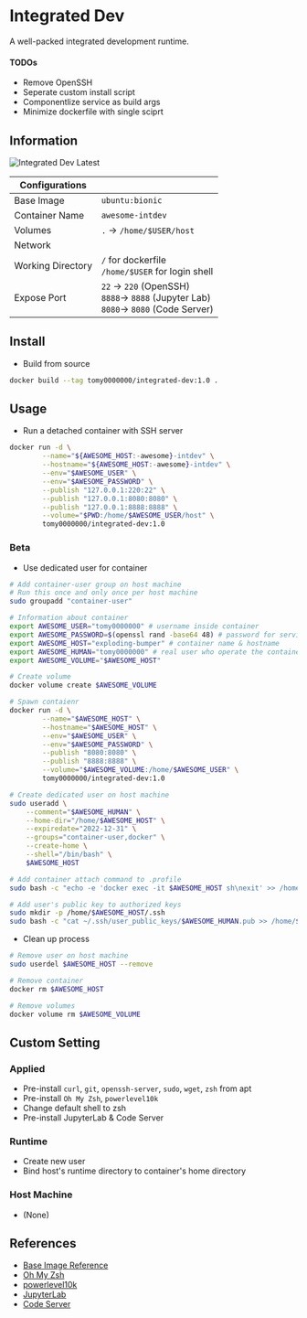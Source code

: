 # Integrated Dev

A well-packed integrated development runtime.

#### TODOs

* Remove OpenSSH
* Seperate custom install script
* Componentlize service as build args
* Minimize dockerfile with single sciprt

## Information

![Integrated Dev Latest](https://github.com/tomy0000000/Docker-Registry/workflows/Integrated%20Dev%20Latest/badge.svg)

| Configurations    |                                                              |
| ----------------- | ------------------------------------------------------------ |
| Base Image        | `ubuntu:bionic`                                              |
| Container Name    | `awesome-intdev`                                             |
| Volumes           | `.` → `/home/$USER/host`                                     |
| Network           |                                                              |
| Working Directory | `/` for dockerfile<br />`/home/$USER` for login shell        |
| Expose Port       | `22` → `220` (OpenSSH)<br />`8888`→ `8888` (Jupyter Lab)<br />`8080`→ `8080` (Code Server) |

## Install

* Build from source

```bash
docker build --tag tomy0000000/integrated-dev:1.0 .
```

## Usage

* Run a detached container with SSH server

```bash
docker run -d \
		--name="${AWESOME_HOST:-awesome}-intdev" \
		--hostname="${AWESOME_HOST:-awesome}-intdev" \
		--env="$AWESOME_USER" \
		--env="$AWESOME_PASSWORD" \
		--publish "127.0.0.1:220:22" \
		--publish "127.0.0.1:8080:8080" \
		--publish "127.0.0.1:8888:8888" \
		--volume="$PWD:/home/$AWESOME_USER/host" \
		tomy0000000/integrated-dev:1.0
```

### Beta

* Use dedicated user for container

```bash
# Add container-user group on host machine
# Run this once and only once per host machine
sudo groupadd "container-user"

# Information about container
export AWESOME_USER="tomy0000000" # username inside container
export AWESOME_PASSWORD=$(openssl rand -base64 48) # password for services
export AWESOME_HOST="exploding-bumper" # container name & hostname
export AWESOME_HUMAN="tomy0000000" # real user who operate the container
export AWESOME_VOLUME="$AWESOME_HOST"

# Create volume
docker volume create $AWESOME_VOLUME

# Spawn contaienr
docker run -d \
		--name="$AWESOME_HOST" \
		--hostname="$AWESOME_HOST" \
		--env="$AWESOME_USER" \
		--env="$AWESOME_PASSWORD" \
		--publish "8080:8080" \
		--publish "8888:8888" \
		--volume="$AWESOME_VOLUME:/home/$AWESOME_USER" \
		tomy0000000/integrated-dev:1.0

# Create dedicated user on host machine
sudo useradd \
	--comment="$AWESOME_HUMAN" \
	--home-dir="/home/$AWESOME_HOST" \
	--expiredate="2022-12-31" \
	--groups="container-user,docker" \
	--create-home \
	--shell="/bin/bash" \
	$AWESOME_HOST

# Add container attach command to .profile
sudo bash -c "echo -e 'docker exec -it $AWESOME_HOST sh\nexit' >> /home/$AWESOME_HOST/.profile"

# Add user's public key to authorized keys
sudo mkdir -p /home/$AWESOME_HOST/.ssh
sudo bash -c "cat ~/.ssh/user_public_keys/$AWESOME_HUMAN.pub >> /home/$AWESOME_HOST/.ssh/authorized_keys"
```

* Clean up process

```bash
# Remove user on host machine
sudo userdel $AWESOME_HOST --remove

# Remove container
docker rm $AWESOME_HOST

# Remove volumes
docker volume rm $AWESOME_VOLUME
```

## Custom Setting

### Applied

* Pre-install `curl`, `git`, `openssh-server`, `sudo`, `wget`, `zsh` from apt
* Pre-install `Oh My Zsh`, `powerlevel10k`
* Change default shell to zsh
* Pre-install JupyterLab & Code Server

### Runtime

* Create new user
* Bind host's runtime directory to container's home directory

### Host Machine

* (None)

## References

* [Base Image Reference](https://hub.docker.com/_/ubuntu)
* [Oh My Zsh](https://github.com/ohmyzsh/ohmyzsh#unattended-install)
* [powerlevel10k](https://github.com/romkatv/powerlevel10k#oh-my-zsh)
* [JupyterLab](https://jupyterlab.readthedocs.io/en/stable/index.html)
* [Code Server](https://github.com/cdr/code-server)
